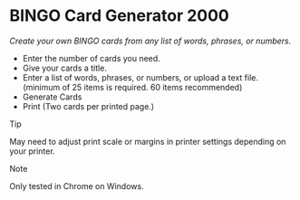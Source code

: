 # BINGO Card Generator 2000
_Create your own BINGO cards from any list of words, phrases, or numbers._

- Enter the number of cards you need.
- Give your cards a title.
- Enter a list of words, phrases, or numbers, or upload a text file. (minimum of 25 items is required. 60 items recommended)
- Generate Cards
- Print (Two cards per printed page.)

> [!TIP]
> May need to adjust print scale or margins in printer settings depending on your printer.

> [!NOTE]
> Only tested in Chrome on Windows.
